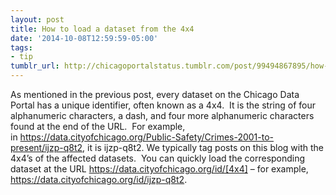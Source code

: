```yaml
---
layout: post
title: How to load a dataset from the 4x4
date: '2014-10-08T12:59:59-05:00'
tags:
- tip
tumblr_url: http://chicagoportalstatus.tumblr.com/post/99494867895/how-to-load-a-dataset-from-the-4x4
---
```

As mentioned in the previous post, every dataset on the Chicago Data Portal has a unique identifier, often known as a 4x4.  It is the string of four alphanumeric characters, a dash, and four more alphanumeric characters found at the end of the URL.  For example, in https://data.cityofchicago.org/Public-Safety/Crimes-2001-to-present/ijzp-q8t2, it is ijzp-q8t2.
We typically tag posts on this blog with the 4x4’s of the affected datasets.  You can quickly load the corresponding dataset at the URL https://data.cityofchicago.org/id/[4x4] – for example, https://data.cityofchicago.org/id/ijzp-q8t2.
